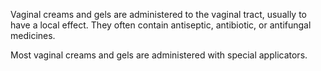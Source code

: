 Vaginal creams and gels are administered to the vaginal tract, usually to have a local effect. They often contain antiseptic, antibiotic, or antifungal medicines.

Most vaginal creams and gels are administered with special applicators.
